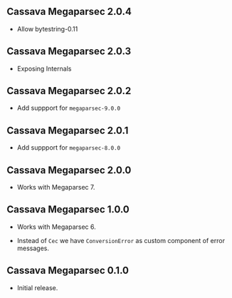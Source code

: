 ## Cassava Megaparsec 2.0.4

* Allow bytestring-0.11

## Cassava Megaparsec 2.0.3

* Exposing Internals

## Cassava Megaparsec 2.0.2

* Add suppport for `megaparsec-9.0.0`

## Cassava Megaparsec 2.0.1

* Add suppport for `megaparsec-8.0.0`

## Cassava Megaparsec 2.0.0

* Works with Megaparsec 7.

## Cassava Megaparsec 1.0.0

* Works with Megaparsec 6.

* Instead of `Cec` we have `ConversionError` as custom component of error
  messages.

## Cassava Megaparsec 0.1.0

* Initial release.
